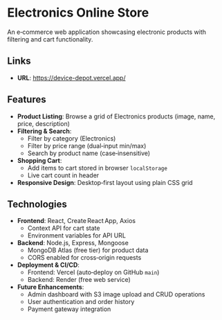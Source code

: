 # Electronics Online Store

An e‑commerce web application showcasing electronic products with filtering and cart functionality.

## Links
- **URL**: https://device-depot.vercel.app/

## Features
- **Product Listing**: Browse a grid of Electronics products (image, name, price, description)
- **Filtering & Search**:
  - Filter by category (Electronics)
  - Filter by price range (dual‑input min/max)
  - Search by product name (case‑insensitive)
- **Shopping Cart**:
  - Add items to cart stored in browser `localStorage`
  - Live cart count in header
- **Responsive Design**: Desktop‑first layout using plain CSS grid

## Technologies
- **Frontend**: React, Create React App, Axios
  - Context API for cart state
  - Environment variables for API URL
- **Backend**: Node.js, Express, Mongoose
  - MongoDB Atlas (free tier) for product data
  - CORS enabled for cross‑origin requests
- **Deployment & CI/CD**:
  - Frontend: Vercel (auto‑deploy on GitHub `main`)
  - Backend: Render (free web service)
- **Future Enhancements**:
  - Admin dashboard with S3 image upload and CRUD operations
  - User authentication and order history
  - Payment gateway integration 
  

